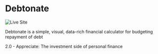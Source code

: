 # Debtonate

![Live Site](https://github.com/Kylep342/debtonate/actions/workflows/deploy.yml/badge.svg)


Debtonate is a simple, visual, data-rich financial calculator for budgeting repayment of debt


2.0 - Appreciate: The investment side of personal finance